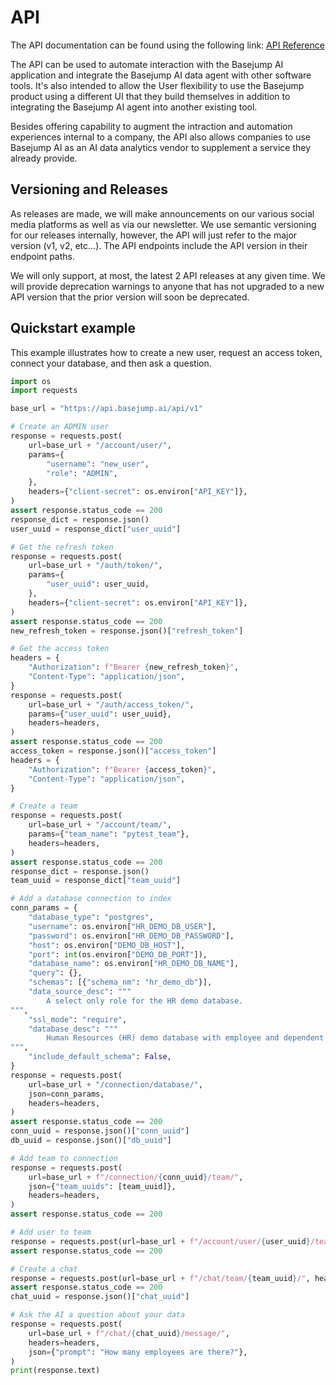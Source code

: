 # API

The API documentation can be found using the following link: [API Reference](https://docs.basejump.ai/api/api-reference/)

The API can be used to automate interaction with the Basejump AI application and integrate the Basejump AI data agent with other software tools. It's also intended to allow the User flexibility to use the Basejump product using a different UI that they build themselves in addition to integrating the Basejump AI agent into another existing tool.

Besides offering capability to augment the intraction and automation experiences internal to a company, the API also allows companies to use Basejump AI as an AI data analytics vendor to supplement a service they already provide.

## Versioning and Releases

As releases are made, we will make announcements on our various social media platforms as well as via our newsletter. We use semantic versioning for our releases internally, however, the API will just refer to the major version (v1, v2, etc...). The API endpoints include the API version in their endpoint paths.

We will only support, at most, the latest 2 API releases at any given time. We will provide deprecation warnings to anyone that has not upgraded to a new API version that the prior version will soon be deprecated.

## Quickstart example

This example illustrates how to create a new user, request an access token, connect your database, and then ask a question.

```python
import os
import requests

base_url = "https://api.basejump.ai/api/v1"

# Create an ADMIN user
response = requests.post(
    url=base_url + "/account/user/",
    params={
        "username": "new_user",
        "role": "ADMIN",
    },
    headers={"client-secret": os.environ["API_KEY"]},
)
assert response.status_code == 200
response_dict = response.json()
user_uuid = response_dict["user_uuid"]

# Get the refresh token
response = requests.post(
    url=base_url + "/auth/token/",
    params={
        "user_uuid": user_uuid,
    },
    headers={"client-secret": os.environ["API_KEY"]},
)
assert response.status_code == 200
new_refresh_token = response.json()["refresh_token"]

# Get the access token
headers = {
    "Authorization": f"Bearer {new_refresh_token}",
    "Content-Type": "application/json",
}
response = requests.post(
    url=base_url + "/auth/access_token/",
    params={"user_uuid": user_uuid},
    headers=headers,
)
assert response.status_code == 200
access_token = response.json()["access_token"]
headers = {
    "Authorization": f"Bearer {access_token}",
    "Content-Type": "application/json",
}

# Create a team
response = requests.post(
    url=base_url + "/account/team/",
    params={"team_name": "pytest_team"},
    headers=headers,
)
assert response.status_code == 200
response_dict = response.json()
team_uuid = response_dict["team_uuid"]

# Add a database connection to index
conn_params = {
    "database_type": "postgres",
    "username": os.environ["HR_DEMO_DB_USER"],
    "password": os.environ["HR_DEMO_DB_PASSWORD"],
    "host": os.environ["DEMO_DB_HOST"],
    "port": int(os.environ["DEMO_DB_PORT"]),
    "database_name": os.environ["HR_DEMO_DB_NAME"],
    "query": {},
    "schemas": [{"schema_nm": "hr_demo_db"}],
    "data_source_desc": """
        A select only role for the HR demo database.
""",
    "ssl_mode": "require",
    "database_desc": """
        Human Resources (HR) demo database with employee and dependent information.
""",
    "include_default_schema": False,
}
response = requests.post(
    url=base_url + "/connection/database/",
    json=conn_params,
    headers=headers,
)
assert response.status_code == 200
conn_uuid = response.json()["conn_uuid"]
db_uuid = response.json()["db_uuid"]

# Add team to connection
response = requests.post(
    url=base_url + f"/connection/{conn_uuid}/team/",
    json={"team_uuids": [team_uuid]},
    headers=headers,
)
assert response.status_code == 200

# Add user to team
response = requests.post(url=base_url + f"/account/user/{user_uuid}/team/{team_uuid}/", headers=headers)
assert response.status_code == 200

# Create a chat
response = requests.post(url=base_url + f"/chat/team/{team_uuid}/", headers=headers)
assert response.status_code == 200
chat_uuid = response.json()["chat_uuid"]

# Ask the AI a question about your data
response = requests.post(
    url=base_url + f"/chat/{chat_uuid}/message/",
    headers=headers,
    json={"prompt": "How many employees are there?"},
)
print(response.text)
```

